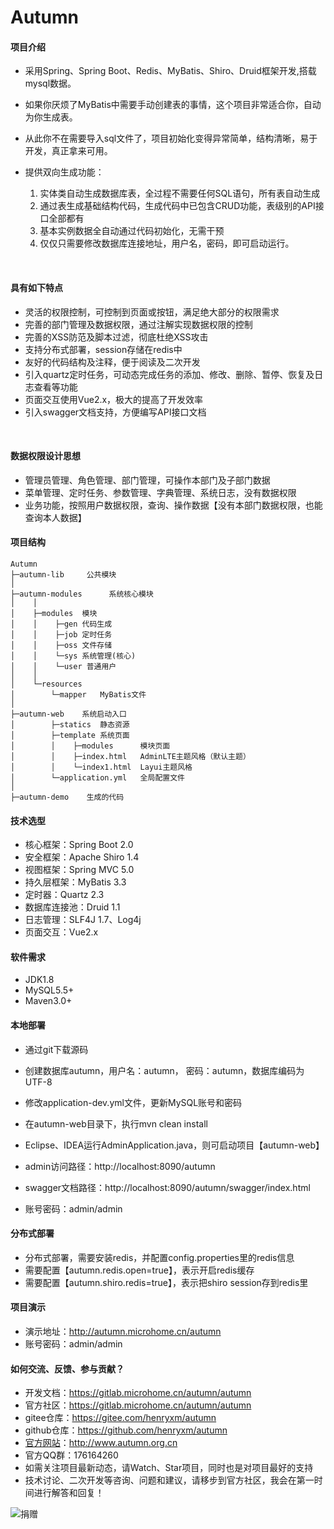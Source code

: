 # Autumn

#### 项目介绍
- 采用Spring、Spring Boot、Redis、MyBatis、Shiro、Druid框架开发,搭载mysql数据。
- 如果你厌烦了MyBatis中需要手动创建表的事情，这个项目非常适合你，自动为你生成表。
- 从此你不在需要导入sql文件了，项目初始化变得异常简单，结构清晰，易于开发，真正拿来可用。

- 提供双向生成功能：
  1. 实体类自动生成数据库表，全过程不需要任何SQL语句，所有表自动生成
  2. 通过表生成基础结构代码，生成代码中已包含CRUD功能，表级别的API接口全部都有
  3. 基本实例数据全自动通过代码初始化，无需干预
  4. 仅仅只需要修改数据库连接地址，用户名，密码，即可启动运行。
<br>

#### 具有如下特点
- 灵活的权限控制，可控制到页面或按钮，满足绝大部分的权限需求
- 完善的部门管理及数据权限，通过注解实现数据权限的控制
- 完善的XSS防范及脚本过滤，彻底杜绝XSS攻击
- 支持分布式部署，session存储在redis中
- 友好的代码结构及注释，便于阅读及二次开发
- 引入quartz定时任务，可动态完成任务的添加、修改、删除、暂停、恢复及日志查看等功能
- 页面交互使用Vue2.x，极大的提高了开发效率
- 引入swagger文档支持，方便编写API接口文档

<br>

#### 数据权限设计思想
- 管理员管理、角色管理、部门管理，可操作本部门及子部门数据
- 菜单管理、定时任务、参数管理、字典管理、系统日志，没有数据权限
- 业务功能，按照用户数据权限，查询、操作数据【没有本部门数据权限，也能查询本人数据】


#### 项目结构
```
Autumn
├─autumn-lib     公共模块
│ 
├─autumn-modules      系统核心模块
│    │ 
│    ├─modules  模块
│    │    ├─gen 代码生成
│    │    ├─job 定时任务
│    │    ├─oss 文件存储
│    │    └─sys 系统管理(核心)
│    │    └─user 普通用户
│    │ 
│    └─resources 
│        └─mapper   MyBatis文件
│
├─autumn-web    系统启动入口
│        ├─statics  静态资源
│        ├─template 系统页面
│        │    ├─modules      模块页面
│        │    ├─index.html   AdminLTE主题风格（默认主题）
│        │    └─index1.html  Layui主题风格
│        └─application.yml   全局配置文件
│
├─autumn-demo    生成的代码
```

#### 技术选型
- 核心框架：Spring Boot 2.0
- 安全框架：Apache Shiro 1.4
- 视图框架：Spring MVC 5.0
- 持久层框架：MyBatis 3.3
- 定时器：Quartz 2.3
- 数据库连接池：Druid 1.1
- 日志管理：SLF4J 1.7、Log4j
- 页面交互：Vue2.x


#### 软件需求
- JDK1.8
- MySQL5.5+
- Maven3.0+

#### 本地部署
- 通过git下载源码
- 创建数据库autumn，用户名：autumn， 密码：autumn，数据库编码为UTF-8
- 修改application-dev.yml文件，更新MySQL账号和密码
- 在autumn-web目录下，执行mvn clean install

- Eclipse、IDEA运行AdminApplication.java，则可启动项目【autumn-web】
- admin访问路径：http://localhost:8090/autumn
- swagger文档路径：http://localhost:8090/autumn/swagger/index.html
- 账号密码：admin/admin

#### 分布式部署
- 分布式部署，需要安装redis，并配置config.properties里的redis信息
- 需要配置【autumn.redis.open=true】，表示开启redis缓存
- 需要配置【autumn.shiro.redis=true】，表示把shiro session存到redis里

#### 项目演示
- 演示地址：http://autumn.microhome.cn/autumn
- 账号密码：admin/admin


#### 如何交流、反馈、参与贡献？
- 开发文档：https://gitlab.microhome.cn/autumn/autumn
- 官方社区：https://gitlab.microhome.cn/autumn/autumn
- gitee仓库：https://gitee.com/henryxm/autumn
- github仓库：https://github.com/henryxm/autumn
- [官方网站](http://www.autumn.org.cn)：http://www.autumn.org.cn   
- 官方QQ群：176164260
- 如需关注项目最新动态，请Watch、Star项目，同时也是对项目最好的支持
- 技术讨论、二次开发等咨询、问题和建议，请移步到官方社区，我会在第一时间进行解答和回复！
 

![捐赠](http://www.xushaohua.com/wp-content/uploads/2018/10/shoukuanma.jpg "捐赠") 